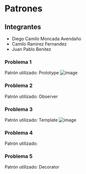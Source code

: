 # Patrones
## Integrantes
* Diego Camilo Moncada Avendaño
* Camilo Ramirez Fernandez
* Juan Pablo Benitez

### Problema 1
Patrón utilizado: Prototype
![image](https://github.com/user-attachments/assets/32e724e9-7d9b-4a9b-a4da-5b720d6313b4)

### Problema 2
Patrón utilizado: Observer

### Problema 3
Patrón utilizado: Template
![image](https://github.com/user-attachments/assets/7ad132a7-13b2-4eb8-9cd1-6e04a28bc6c7)

### Problema 4
Patrón utilizado:

### Problema 5
Patrón utilizado: Decorator
